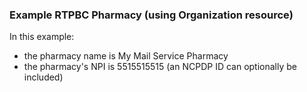 <h3 id="example-rtpbc-pharmacy-using-organization-resource-">Example RTPBC Pharmacy (using Organization resource)</h3>
<p>In this example:</p>
<ul>
<li>the pharmacy name is My Mail Service Pharmacy</li>
<li>the pharmacy&#39;s NPI is 5515515515 (an NCPDP ID can optionally be included)</li>
</ul>
<p><br/></p>
<!--
<div><img src="rtpbc-organization-03m.png" alt="organization-pharmacy"></div>
-->
<br/>